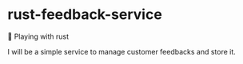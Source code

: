 # rust-feedback-service
🦀 Playing with rust


I will be a simple service to manage customer feedbacks and store it.